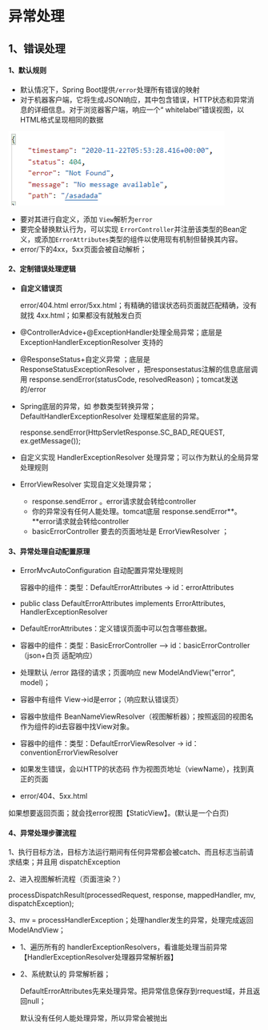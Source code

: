 # 异常处理

## 1、错误处理

#### 1、默认规则

* 默认情况下，Spring Boot提供`/error`​处理所有错误的映射
* 对于机器客户端，它将生成JSON响应，其中包含错误，HTTP状态和异常消息的详细信息。对于浏览器客户端，响应一个“ whitelabel”错误视图，以HTML格式呈现相同的数据

![image](assets/%E5%BC%82%E5%B8%B8%E5%A4%84%E7%90%86/image-20230306172701-3o74ab1.png)​

* 要对其进行自定义，添加 `View`​解析为`error`
* 要完全替换默认行为，可以实现 `ErrorController`​并注册该类型的Bean定义，或添加`ErrorAttributes`类型的组件​以使用现有机制但替换其内容。
* error/下的4xx，5xx页面会被自动解析；

#### 2、定制错误处理逻辑

* **自定义错误页 ​**

  error/404.html   error/5xx.html；有精确的错误状态码页面就匹配精确，没有就找 4xx.html；如果都没有就触发白页
* @ControllerAdvice+@ExceptionHandler处理全局异常；底层是 ExceptionHandlerExceptionResolver 支持的
* @ResponseStatus+自定义异常 ；底层是 ResponseStatusExceptionResolver ，把responsestatus注解的信息底层调用 response.sendError(statusCode, resolvedReason)；tomcat发送的/error
* Spring底层的异常，如 参数类型转换异常；DefaultHandlerExceptionResolver 处理框架底层的异常。

  response.sendError(HttpServletResponse.SC_BAD_REQUEST, ex.getMessage());

* 自定义实现 HandlerExceptionResolver 处理异常；可以作为默认的全局异常处理规则
* ErrorViewResolver  实现自定义处理异常；

  * response.sendError 。error请求就会转给controller
  * 你的异常没有任何人能处理。tomcat底层 response.sendError**。**error请求就会转给controller
  * basicErrorController 要去的页面地址是 ErrorViewResolver  ；

#### 3、异常处理自动配置原理

* ErrorMvcAutoConfiguration  自动配置异常处理规则

  容器中的组件：类型：DefaultErrorAttributes -> id：errorAttributes
* public class DefaultErrorAttributes implements ErrorAttributes, HandlerExceptionResolver
* DefaultErrorAttributes：定义错误页面中可以包含哪些数据。
* 容器中的组件：类型：BasicErrorController --> id：basicErrorController（json+白页 适配响应）
* 处理默认 /error 路径的请求；页面响应 new ModelAndView("error", model)；
* 容器中有组件 View->id是error；（响应默认错误页）
* 容器中放组件 BeanNameViewResolver（视图解析器）；按照返回的视图名作为组件的id去容器中找View对象。
* 容器中的组件：类型：DefaultErrorViewResolver -> id：conventionErrorViewResolver
* 如果发生错误，会以HTTP的状态码 作为视图页地址（viewName），找到真正的页面
* error/404、5xx.html

如果想要返回页面；就会找error视图【StaticView】。(默认是一个白页)

#### 4、异常处理步骤流程

1、执行目标方法，目标方法运行期间有任何异常都会被catch、而且标志当前请求结束；并且用 dispatchException

2、进入视图解析流程（页面渲染？）

processDispatchResult(processedRequest, response, mappedHandler, mv, dispatchException);

3、mv = processHandlerException；处理handler发生的异常，处理完成返回ModelAndView；

* 1、遍历所有的 handlerExceptionResolvers，看谁能处理当前异常【HandlerExceptionResolver处理器异常解析器】
* 2、系统默认的  异常解析器；

  DefaultErrorAttributes先来处理异常。把异常信息保存到rrequest域，并且返回null；

  默认没有任何人能处理异常，所以异常会被抛出

‍
